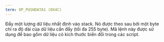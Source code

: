```yaml
---
term: OP_PUSHDATA1 (0X4C)
---
```


Đẩy một lượng dữ liệu nhất định vào stack. Nó được theo sau bởi một byte chỉ ra độ dài của dữ liệu cần đẩy (tối đa 255 byte). Mã lệnh này được sử dụng để bao gồm dữ liệu có kích thước biến đổi trong các script.